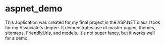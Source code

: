 # aspnet_demo
This application was created for my final project in the ASP.NET class I took for my Associate's degree. It demonstrates use of master pages, themes, sitemaps, FriendlyUrls, and models. It's not super fancy, but it works well for a demo.
